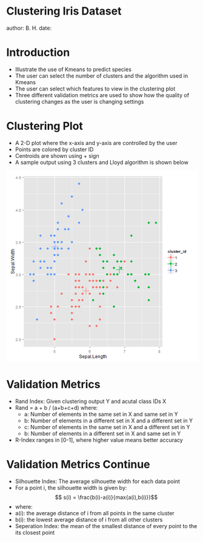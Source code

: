 Clustering Iris Dataset
========================================================
author: B. H.
date:

Introduction
========================================================

- Illustrate the use of Kmeans to predict species
- The user can select the number of clusters and the algorithm used in Kmeans
- The user can select which features to view in the clustering plot
- Three different validation metrics are used to show how the quality of clustering changes as the user is changing settings

Clustering Plot
========================================================

- A 2-D plot where the x-axis and y-axis are controlled by the user
- Points are colored by cluster ID
- Centroids are shown using + sign
- A sample output using 3 clusters and Lloyd algorithm is shown below

![plot of chunk unnamed-chunk-1](Pitch-figure/unnamed-chunk-1-1.png) 

Validation Metrics
========================================================
- Rand Index: Given clustering output Y and acutal class IDs X
- Rand = a + b / (a+b+c+d) where:
  - a: Number of elements in the same set in X and same set in Y
  - b: Number of elements in a different set in X and a different set in Y
  - c: Number of elements in the same set in X and a different set in Y
  - b: Number of elements in a different set in X and same set in Y
- R-Index ranges in [0-1], where higher value means better accuracy

Validation Metrics Continue
========================================================

- Silhouette Index: The average silhouette width for each data point
- For a point i, the silhouette width is given by: $$ s(i) = \frac{b(i)-a(i)}{max{a(i),b(i)}}$$
 - where:
  - a(i): the average distance of i from all points in the same cluster
  - b(i): the lowest average distance of i from all other clusters
- Seperation Index: the mean of the smallest distance of every point to the its closest point
